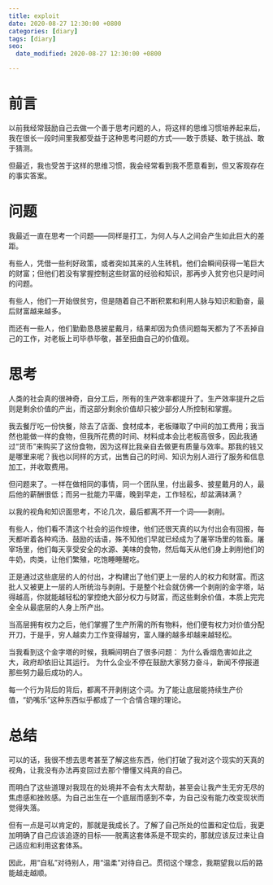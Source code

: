 ```yaml
---
title: exploit
date: 2020-08-27 12:30:00 +0800
categories: [diary]
tags: [diary]
seo:
  date_modified: 2020-08-27 12:30:00 +0800

---
```


# 前言

以前我经常鼓励自己去做一个善于思考问题的人，将这样的思维习惯培养起来后，我在很长一段时间里我都受益于这种思考问题的方式——敢于质疑、敢于挑战、敢于猜测。

但最近，我也受苦于这样的思维习惯，我会经常看到我不愿意看到，但又客观存在的事实答案。

# 问题

我最近一直在思考一个问题——同样是打工，为何人与人之间会产生如此巨大的差距。

有些人，凭借一些利好政策，或者突如其来的人生转机，他们会瞬间获得一笔巨大的财富；但他们若没有掌握控制这些财富的经验和知识，那再步入贫穷也只是时间的问题。

有些人，他们一开始很贫穷，但是随着自己不断积累和利用人脉与知识和勤奋，最后财富越来越多。

而还有一些人，他们勤勤恳恳披星戴月，结果却因为负债问题每天都为了不丢掉自己的工作，对老板上司毕恭毕敬，甚至扭曲自己的价值观。

# 思考

人类的社会真的很神奇，自分工后，所有的生产效率都提升了。生产效率提升之后则是剩余价值的产出，而这部分剩余价值却只被少部分人所控制和掌握。

我去餐厅吃一份快餐，除去了店面、食材成本，老板赚取了中间的加工费用；我当然也能做一样的食物，但我所花费的时间、材料成本会比老板高很多，因此我通过“货币”来购买了这份食物，因为这样比我亲自去做更有质量与效率。那我的钱又是哪里来呢？我也以同样的方式，出售自己的时间、知识为别人进行了服务和信息加工，并收取费用。

但问题来了。一样在做相同的事情，同一个团队里，付出最多、披星戴月的人，最后他的薪酬很低；而另一批能力平庸，晚到早走，工作轻松，却盆满钵满？

以我的视角和知识面思考，不论几次，最后都离不开一个词——剥削。

有些人，他们看不清这个社会的运作规律，他们还很天真的以为付出会有回报，每天都听着各种鸡汤、鼓励的话语，殊不知他们早就已经成为了屠宰场里的牲畜。屠宰场里，他们每天享受安全的水源、美味的食物，然后每天从他们身上剥削他们的牛奶，肉类，让他们繁殖，吃饱睡睡醒吃。

正是通过这些底层的人的付出，才构建出了他们更上一层的人的权力和财富。而这批人又被更上一层的人所统治与剥削。于是整个社会就仿佛一个剥削的金字塔，站得越高，你就能越轻松的掌控绝大部分权力与财富，而这些剩余价值，本质上完完全全从最底层的人身上所产出。

当高层拥有权力之后，他们掌握了生产所需的所有物料，他们便有权力对价值分配开刀，于是乎，穷人越卖力工作变得越穷，富人赚的越多却越来越轻松。

当我看到这个金字塔的时候，我瞬间明白了很多问题：
为什么香烟危害如此之大，政府却依旧让其运行。
为什么企业不停在鼓励大家努力奋斗，新闻不停报道那些努力最后成功的人。

每一个行为背后的背后，都离不开剥削这个词。为了能让底层能持续生产价值，“奶嘴乐”这种东西似乎都成了一个合情合理的理论。

# 总结

可以的话，我很不想去思考甚至了解这些东西，他们打破了我对这个现实的天真的视角，让我没有办法再变回过去那个懵懂又纯真的自己。

而明白了这些道理对我现在的处境并不会有太大帮助，甚至会让我产生无穷无尽的焦虑感和挫败感。为自己出生在一个底层而感到不幸，为自己没有能力改变现状而觉得失落。

但有一点是可以肯定的，那就是我成长了。了解了自己所处的位置和定位后，我更加明确了自己应该追逐的目标——脱离这套体系是不现实的，那就应该反过来让自己适应和利用这套体系。

因此，用“自私”对待别人，用“温柔”对待自己。贯彻这个理念，我期望我以后的路能越走越顺。
